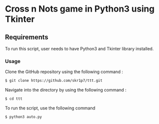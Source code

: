 # Cross n Nots game in Python3 using Tkinter

## Requirements

To run this script, user needs to have Python3 and Tkinter library installed.

### Usage

Clone the GitHub repository using the following command :

```bash
$ git clone https://github.com/skr1p7/ttt.git
```

Navigate into the directory by using the following command :
```bash
$ cd ttt
```

To run the script, use the following command 

```bash
$ python3 auto.py
```
